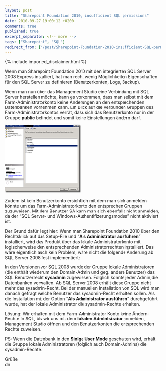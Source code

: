 ```yaml
---
layout: post
title: "Sharepoint Foundation 2010, insufficient SQL permissions"
date: 2010-09-27 19:00:12 +0200
comments: true
published: true
excerpt_separator: <!-- more -->
tags: ["Sharepoint", "SQL"]
redirect_from: ["/post/Sharepoint-Foundation-2010-insufficient-SQL-permissions", "/post/sharepoint-foundation-2010-insufficient-sql-permissions"]
---
```

<!-- more -->
{% include imported_disclaimer.html %}
<p>Wenn man Sharepoint Foundation 2010 mit den integrierten SQL Server 2008 Express installiert, hat man recht wenig Möglichkeiten Eigenschaften für den SQL Server zu definieren (Benutzerkonten, Logs, Backup).</p>  <p>Wenn man nun über das Management Studio eine Verbindung mit SQL Server herstellen möchte, kann es vorkommen, dass man selbst mit dem Farm-Administratorkonto keine Änderungen an den entsprechenden Datenbanken vornehmen kann. Ein Blick auf die verbunden Gruppen des Farm-Administratorkontos verrät, dass sich das Benutzerkonto nur in der Gruppe <strong>public</strong> befindet und somit keine Einstellungen ändern darf.</p>  <p><a href="/assets/image_274.png"><img style="background-image: none; border-right-width: 0px; padding-left: 0px; padding-right: 0px; display: inline; border-top-width: 0px; border-bottom-width: 0px; border-left-width: 0px; padding-top: 0px" title="image" border="0" alt="image" src="/assets/image_thumb_272.png" width="244" height="219" /></a></p>  <p>Zudem ist kein Benutzerkonto ersichtlich mit dem man sich anmelden könnte um das Farm-Administratorkonto den entsprechen Gruppen zuzuweisen. Mit dem Benutzer SA kann man sich ebenfalls nicht anmelden, da der “SQL Server- und Windows-Authentifizerungsmodus” nicht aktiviert ist.</p>  <p>Der Grund dafür liegt hier: Wenn man Sharepoint Foundation 2010 über den Rechtsklick auf das Setup-File und “<strong>Als Administrator ausführen</strong>” installiert, wird das Produkt über das lokale Administratorkonto mit logischerweise den entsprechenden Administratorrechten installiert. Das wäre eigentlich auch kein Problem, wäre nicht die folgende Änderung ab SQL Server 2008 fest implementiert:</p>  <p>In den Versionen vor SQL 2008 wurde der Gruppe lokale Administratoren (die enthält wiederum den Domain-Admin und geg. andere Benutzer) das SQL Benutzerrecht <strong>sysadmin </strong>zugewiesen. Folglich konnte jeder Admin,die Datenbanken verwalten. Ab SQL Server 2008 erhält diese Gruppe nicht mehr das sysadmin-Recht. Bei der manuellen Installation von SQL wird man danach gefragt welche Benutzer das sysadmin-Recht erhalten sollen. Als die Installation mit der Option “<strong>Als Administrator ausführen</strong>” durchgeführt wurde, hat der lokale Administrator die sysadmin-Rechte erhalten.</p>  <p>Lösung: Wir erhalten mit dem Farm-Administrator Konto keine Ändern-Rechte in SQL, bis wir uns mit dem <strong>lokalen Administrator </strong>anmelden, Management Studio öffnen und den Benutzerkonten die entsprechenden Rechte zuweisen.</p>  <p>PS: Wenn die Datenbank in den <strong>Sinlge User Mode </strong>geschalten wird, erhält die Gruppe lokale Administratoren (folglich auch Domain-Admins) die sysadmin-Rechte.</p>  <p>Grüße    <br />dn</p>
